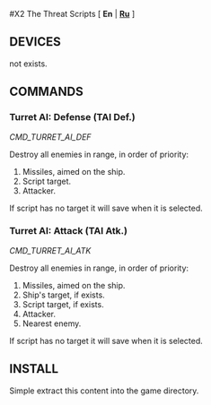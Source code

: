 #X2 The Threat Scripts
[ **En** | [**Ru**](/README.RU.md) ]

## DEVICES

not exists.

## COMMANDS

### Turret AI: Defense (TAI Def.)

_CMD_TURRET_AI_DEF_ 

Destroy all enemies in range, in order of priority:

1. Missiles, aimed on the ship.
2. Script target.
3. Attacker.

If script has no target it will save when it is selected.

### Turret AI: Attack (TAI Atk.)

_CMD_TURRET_AI_ATK_ 

Destroy all enemies in range, in order of priority:

1. Missiles, aimed on the ship.
2. Ship's target, if exists.
3. Script target, if exists.
4. Attacker.
5. Nearest enemy.

If script has no target it will save when it is selected.

## INSTALL

Simple extract this content into the game directory.
